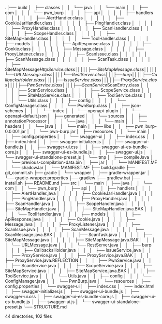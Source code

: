 .
├── build
│   ├── classes
│   │   └── java
│   │       └── main
│   │           ├── com
│   │           │   └── pwn_burp
│   │           │       ├── api
│   │           │       │   ├── handlers
│   │           │       │   │   ├── AlertHandler.class
│   │           │       │   │   ├── CookieJarHandler.class
│   │           │       │   │   ├── PingHandler.class
│   │           │       │   │   ├── ProxyHandler.class
│   │           │       │   │   ├── ScanHandler.class
│   │           │       │   │   ├── ScopeHandler.class
│   │           │       │   │   ├── SiteMapHandler.class
│   │           │       │   │   └── ToolHandler.class
│   │           │       │   ├── models
│   │           │       │   │   ├── ApiResponse.class
│   │           │       │   │   ├── Cookie.class
│   │           │       │   │   ├── Message.class
│   │           │       │   │   ├── ProxyListener.class
│   │           │       │   │   ├── ScanIssue.class
│   │           │       │   │   ├── ScanMessage.class
│   │           │       │   │   ├── ScanTask.class
│   │           │       │   │   ├── SiteMapMessage$HttpService.class
│   │           │       │   │   ├── SiteMapMessage.class
│   │           │       │   │   └── URLMessage.class
│   │           │       │   └── RestServer.class
│   │           │       ├── burp
│   │           │       │   ├── CallbacksHolder.class
│   │           │       │   ├── IssueService.class
│   │           │       │   ├── ProxyService.class
│   │           │       │   ├── PwnService.class
│   │           │       │   ├── ScanService$ScanEntry.class
│   │           │       │   ├── ScanService.class
│   │           │       │   ├── ScopeService.class
│   │           │       │   ├── SiteMapService.class
│   │           │       │   ├── ToolService.class
│   │           │       │   └── Utils.class
│   │           │       ├── config
│   │           │       │   └── ConfigManager.class
│   │           │       └── PwnBurp.class
│   │           ├── json-schemes
│   │           │   └── index
│   │           └── openapi-plugin
│   │               └── openapi-default.json
│   ├── generated
│   │   └── sources
│   │       ├── annotationProcessor
│   │       │   └── java
│   │       │       └── main
│   │       └── headers
│   │           └── java
│   │               └── main
│   ├── libs
│   │   ├── pwn_burp-0.0.001.jar
│   │   └── pwn-burp.jar
│   ├── resources
│   │   └── main
│   │       ├── config.properties
│   │       └── swagger-ui
│   │           ├── index.css
│   │           ├── index.html
│   │           ├── swagger-initializer.js
│   │           ├── swagger-ui-bundle.js
│   │           ├── swagger-ui.css
│   │           ├── swagger-ui-es-bundle-core.js
│   │           ├── swagger-ui-es-bundle.js
│   │           ├── swagger-ui.js
│   │           └── swagger-ui-standalone-preset.js
│   └── tmp
│       ├── compileJava
│       │   └── previous-compilation-data.bin
│       ├── jar
│       │   └── MANIFEST.MF
│       └── shadowJar
│           └── MANIFEST.MF
├── build.gradle
├── git_commit.sh
├── gradle
│   └── wrapper
│       ├── gradle-wrapper.jar
│       └── gradle-wrapper.properties
├── gradlew
├── gradlew.bat
├── install.sh
├── README.md
├── src
│   └── main
│       ├── java
│       │   └── com
│       │       └── pwn_burp
│       │           ├── api
│       │           │   ├── handlers
│       │           │   │   ├── AlertHandler.java
│       │           │   │   ├── CookieJarHandler.java
│       │           │   │   ├── PingHandler.java
│       │           │   │   ├── ProxyHandler.java
│       │           │   │   ├── ScanHandler.java
│       │           │   │   ├── ScopeHandler.java
│       │           │   │   ├── SiteMapHandler.java
│       │           │   │   ├── SiteMapHandler.java.BAK
│       │           │   │   └── ToolHandler.java
│       │           │   ├── models
│       │           │   │   ├── ApiResponse.java
│       │           │   │   ├── Cookie.java
│       │           │   │   ├── Message.java
│       │           │   │   ├── ProxyListener.java
│       │           │   │   ├── ScanIssue.java
│       │           │   │   ├── ScanMessage.java
│       │           │   │   ├── ScanMessage.java.BAK
│       │           │   │   ├── ScanTask.java
│       │           │   │   ├── SiteMapMessage.java
│       │           │   │   ├── SiteMapMessage.java.BAK
│       │           │   │   └── URLMessage.java
│       │           │   └── RestServer.java
│       │           ├── burp
│       │           │   ├── CallbacksHolder.java
│       │           │   ├── IssueService.java
│       │           │   ├── ProxyService.java
│       │           │   ├── ProxyService.java.BAK
│       │           │   ├── ProxyService.java.REFLECTION
│       │           │   ├── PwnService.java
│       │           │   ├── ScanService.java
│       │           │   ├── ScopeService.java
│       │           │   ├── SiteMapService.java
│       │           │   ├── SiteMapService.java.BAK
│       │           │   ├── ToolService.java
│       │           │   └── Utils.java
│       │           ├── config
│       │           │   └── ConfigManager.java
│       │           └── PwnBurp.java
│       └── resources
│           ├── config.properties
│           └── swagger-ui
│               ├── index.css
│               ├── index.html
│               ├── swagger-initializer.js
│               ├── swagger-ui-bundle.js
│               ├── swagger-ui.css
│               ├── swagger-ui-es-bundle-core.js
│               ├── swagger-ui-es-bundle.js
│               ├── swagger-ui.js
│               └── swagger-ui-standalone-preset.js
└── STRUCTURE.md

44 directories, 102 files
